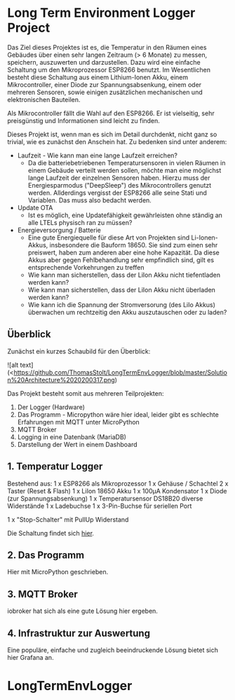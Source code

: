 # Long Term Environment Logger Project

Das Ziel dieses Projektes ist es, die Temperatur in den Räumen eines Gebäudes über einen sehr langen Zeitraum (> 6 Monate) zu messen, speichern, auszuwerten und darzustellen. Dazu wird eine einfache Schaltung um den Mikroprozessor ESP8266 benutzt. Im Wesentlichen besteht diese Schaltung aus einem Lithium-Ionen Akku, einem Mikrocontroller, einer Diode zur Spannungsabsenkung, einem oder mehreren Sensoren, sowie einigen zusätzlichen mechanischen und elektronischen Bauteilen.

Als Mikrocontroller fällt die Wahl auf den ESP8266. Er ist vielseitig, sehr preisgünstig und Informationen sind leicht zu finden.

Dieses Projekt ist, wenn man es sich im Detail durchdenkt, nicht ganz so trivial, wie es zunächst den Anschein hat. Zu bedenken sind unter anderem:

* Laufzeit - Wie kann man eine lange Laufzeit erreichen?
	* Da die batteriebetriebenen Temperatursensoren in vielen Räumen in einem Gebäude verteilt werden sollen, möchte man eine möglichst lange Laufzeit der einzelnen Sensoren haben. Hierzu muss der Energiesparmodus ("DeepSleep") des Mikrocontrollers genutzt werden. Allderdings vergisst der ESP8266 alle seine Stati und Variablen. Das muss also bedacht werden.
* Update OTA
	* Ist es möglich, eine Updatefähigkeit gewährleisten ohne ständig an alle LTELs physisch ran zu müssen?
* Energieversorgung / Batterie
	* Eine gute Energiequelle für diese Art von Projekten sind Li-Ionen-Akkus, insbesondere die Bauform 18650. Sie sind zum einen sehr preiswert, haben zum anderen aber eine hohe Kapazität. Da diese Akkus aber gegen Fehlbehandlung sehr empfindlich sind, gilt es entsprechende Vorkehrungen zu treffen
	* Wie kann man sicherstellen, dass der LiIon Akku nicht tiefentladen werden kann? 
	* Wie kann man sicherstellen, dass der LiIon Akku nicht überladen werden kann?
	* Wie kann ich die Spannung der Stromversorung (des LiIo Akkus) überwachen um rechtzeitig den Akku auszutauschen oder zu laden?

## Überblick

Zunächst ein kurzes Schaubild für den Überblick:

![alt text](<https://github.com/ThomasStolt/LongTermEnvLogger/blob/master/Solution%20Architecture%2020200317.png)

Das Projekt besteht somit aus mehreren Teilprojekten:

1. Der Logger (Hardware)
2. Das Programm - Micropython wäre hier ideal, leider gibt es schlechte Erfahrungen mit MQTT unter MicroPython
3. MQTT Broker
4. Logging in eine Datenbank (MariaDB)
4. Darstellung der Wert in einem Dashboard


## 1. Temperatur Logger
Bestehend aus:
1 x ESP8266 als Mikroprozessor
1 x Gehäuse / Schachtel
2 x Taster (Reset & Flash)
1 x LiIon 18650 Akku
1 x 100µA Kondensator
1 x Diode (zur Spannungsabsenkung)
1 x Temperatursensor DS18B20
diverse Widerstände
1 x Ladebuchse
1 x 3-Pin-Buchse für seriellen Port

1 x "Stop-Schalter" mit PullUp Widerstand

Die Schaltung findet sich [hier](https://github.com/Crayfish68/LongTermEnvLogger/blob/master/kicad/PDF/LTEL_Schaltplan.pdf).

## 2. Das Programm
Hier mit MicroPython geschrieben.

## 3. MQTT Broker
iobroker hat sich als eine gute Lösung hier ergeben.


## 4. Infrastruktur zur Auswertung
Eine populäre, einfache und zugleich beeindruckende Lösung bietet sich hier Grafana an.


# LongTermEnvLogger
